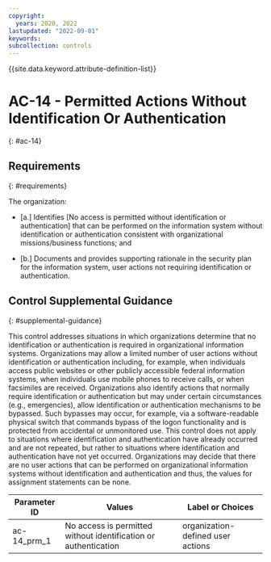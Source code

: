 ```yaml
---
copyright:
  years: 2020, 2022
lastupdated: "2022-09-01"
keywords: 
subcollection: controls
---
```



{{site.data.keyword.attribute-definition-list}}


# AC-14 - Permitted Actions Without Identification Or Authentication
{: #ac-14}

## Requirements
{: #requirements}

The organization:

- \[a.\] Identifies [No access is permitted without identification or authentication] that can be performed on the information system without identification or authentication consistent with organizational missions/business functions; and

- \[b.\] Documents and provides supporting rationale in the security plan for the information system, user actions not requiring identification or authentication.

## Control Supplemental Guidance
{: #supplemental-guidance}

This control addresses situations in which organizations determine that no identification or authentication is required in organizational information systems. Organizations may allow a limited number of user actions without identification or authentication including, for example, when individuals access public websites or other publicly accessible federal information systems, when individuals use mobile phones to receive calls, or when facsimiles are received. Organizations also identify actions that normally require identification or authentication but may under certain circumstances (e.g., emergencies), allow identification or authentication mechanisms to be bypassed. Such bypasses may occur, for example, via a software-readable physical switch that commands bypass of the logon functionality and is protected from accidental or unmonitored use. This control does not apply to situations where identification and authentication have already occurred and are not repeated, but rather to situations where identification and authentication have not yet occurred. Organizations may decide that there are no user actions that can be performed on organizational information systems without identification and authentication and thus, the values for assignment statements can be none.

| Parameter ID | Values | Label or Choices |
|---|---|---|
| ac-14_prm_1 | No access is permitted without identification or authentication | organization-defined user actions |